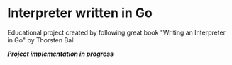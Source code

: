 # Interpreter written in Go

Educational project created by following great book "Writing an Interpreter in Go" by Thorsten Ball

***Project implementation in progress***

